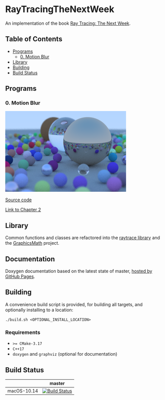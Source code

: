 # RayTracingTheNextWeek

An implementation of the book [Ray Tracing: The Next Week](https://raytracing.github.io/books/RayTracingTheNextWeek.html).  

## Table of Contents

- [Programs](#programs)
  * [0. Motion Blur](#0-motion-blur)
- [Library](#library)
- [Building](#building)
- [Build Status](#build-status)

## Programs

### 0. Motion Blur

![Image](./src/0_motionBlur/output.png)

[Source code](./src/0_motionBlur/main.cpp)

[Link to Chapter 2](https://raytracing.github.io/books/RayTracingTheNextWeek.html#motionblur)

## Library

Common functions and classes are refactored into the [raytrace library](./src/raytrace) and the [GraphicsMath](https://github.com/moddyz/GraphicsMath) project.

## Documentation

Doxygen documentation based on the latest state of master, [hosted by GitHub Pages](https://moddyz.github.io/RayTracingTheNextWeek/).

## Building

A convenience build script is provided, for building all targets, and optionally installing to a location:
```
./build.sh <OPTIONAL_INSTALL_LOCATION>
```

### Requirements

- `>= CMake-3.17`
- `C++17`
- `doxygen` and `graphviz` (optional for documentation)

## Build Status

|       | master | 
| ----- | ------ | 
| macOS-10.14 | [![Build Status](https://travis-ci.com/moddyz/RayTracingTheNextWeek.svg?branch=master)](https://travis-ci.com/moddyz/RayTracingTheNextWeek) |
